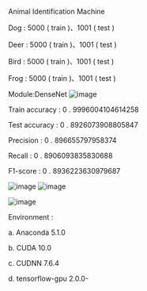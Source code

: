 Animal Identification Machine

Dog : 5000 ( train )、1001 ( test )

Deer : 5000 ( train )、1001 ( test )

Bird : 5000 ( train )、1001 ( test )

Frog : 5000 ( train )、1001 ( test )

Module:DenseNet
![image](https://user-images.githubusercontent.com/78140351/165757398-7c2ad839-af64-42e8-963a-a7432a4e0bd2.png)

Train accuracy : 0 . 9996004104614258

Test accuracy : 0 . 8926073908805847

Precision : 0 . 896655797958374

Recall : 0 . 8906093835830688

F1-score : 0 . 8936223630979687

![image](https://user-images.githubusercontent.com/78140351/165757126-d89d757a-0133-450b-9f12-5d57048c1aa3.png)
![image](https://user-images.githubusercontent.com/78140351/165757171-e452681a-f8aa-459d-8549-513dd2f577fc.png)


![image](https://user-images.githubusercontent.com/78140351/165756383-4e159c5b-65c5-42d5-bf4c-b59e9ce6dd7f.png)

Environment :

a. Anaconda 5.1.0

b. CUDA 10.0

c. CUDNN 7.6.4

d. tensorflow-gpu 2.0.0-
